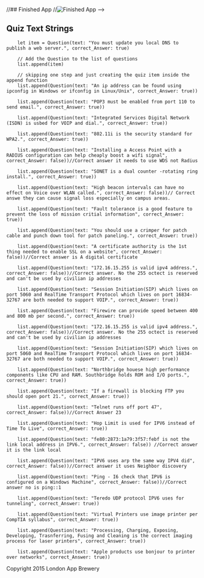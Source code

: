 <!-- # Quizzler
Learn to make iOS Apps 📱 | Project Stub | (Swift 2.0/Xcode 7) - Quizzler App

Download the starter project files as .zip and extract to your desktop. --->

//## Finished App
//![Finished App](https://github.com/londonappbrewery/Images/blob/master/Quizzler.gif)
 -->



## Quiz Text Strings

        let item = Question(text: "You must update you local DNS to publish a web server.", correct_Answer: true)
        
        // Add the Question to the list of questions
        list.append(item)
        
        // skipping one step and just creating the quiz item inside the append function
        list.append(Question(text: "An ip address can be found using ipconfig in Windows or ifconfig in Linux/Unix", correct_Answer: true))
        
        list.append(Question(text: "POP3 must be enabled from port 110 to send email.", correct_Answer: true))
        
        list.append(Question(text: "Integrated Services Digital Network (ISDN) is usbed for VOIP and dial.", correct_Answer: true))
        
        list.append(Question(text: "802.11i is the security standard for WPA2.", correct_Answer: true))
        
        list.append(Question(text: "Installing a Access Point with a RADIUS configuration can help cheaply boost a wifi signal", correct_Answer: false))//Correct answer it needs to use WDS not Radius
        
        list.append(Question(text: "SONET is a dual counter -rotating ring install.", correct_Answer: true))
        
        list.append(Question(text: "High beacon intervals can have no effect on Voice over WLAN called.", correct_Answer: false))// Correct answe they can cause signal loss especially on campus areas.
        
        list.append(Question(text: "Fault tolerance is a good feature to prevent the loss of mission critial information", correct_Answer: true))
        
        list.append(Question(text: "You should use a crimper for patch cable and punch down tool for patch paneling.", correct_Answer: true))
        
        list.append(Question(text: "A certificate authority is the 1st thing needed to enable SSL on a website", correct_Answer: false))//Correct answer is A digital certificate
        
        list.append(Question(text: "172.16.15.255 is valid ipv4 address.", correct_Answer: false))//Correct answer. No the 255 octect is reserved and can't be used by civilian ip addresses
        
        list.append(Question(text: "Session Initiation(SIP) which lives on port 5060 and RealTime Transport Protocol which lives on port 16834-32767 are both needed to support VOIP.", correct_Answer: true))
        
        list.append(Question(text: "Firewire can provide speed between 400 and 800 mb per second.", correct_Answer: true))
        
        list.append(Question(text: "172.16.15.255 is valid ipv4 address.", correct_Answer: false))//Correct answer. No the 255 octect is reserved and can't be used by civilian ip addresses
        
        list.append(Question(text: "Session Initiation(SIP) which lives on port 5060 and RealTime Transport Protocol which lives on port 16834-32767 are both needed to support VOIP.", correct_Answer: true))
        
        list.append(Question(text: "Northbridge houese high performance components like CPU and RAM. Southbridge holds ROM and I/O ports.", correct_Answer: true))
        
        list.append(Question(text: "If a firewall is blocking FTP you should open port 21.", correct_Answer: true))
        
        list.append(Question(text: "Telnet runs off port 47", correct_Answer: false))//Correct Answer 23

        list.append(Question(text: "Hop Limit is used for IPV6 instead of Time To Live", correct_Answer: true))

        list.append(Question(text: "fe80:2873:1a79:3f57:febf is not the link local address in IPV6.", correct_Answer: false)) //Correct answer it is the link local

        list.append(Question(text: "IPV6 uses arp the same way IPV4 did", correct_Answer: false))//Correct answer it uses Neighbor discovery

        list.append(Question(text: "Ping - I6 check that IPV6 is configured on a Windows Machine", correct_Answer: false))//Correct answer no is ping::1

        list.append(Question(text: "Teredo UDP protocol IPV6 uses for tunneling", correct_Answer: true))

        list.append(Question(text: "Virtual Printers use image printer per CompTIA syllabus", correct_Answer: true))

        list.append(Question(text: "Processing, Charging, Exposing, Developing, Trasnferring, Fusing and Cleaning is the correct imaging process for laser printers", correct_Answer: true))

        list.append(Question(text: "Apple products use bonjour to printer over networks", correct_Answer: true))


        
        

Copyright 2015 London App Brewery
